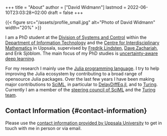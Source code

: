 +++
title = "About"
author = ["David Widmann"]
lastmod = 2022-06-10T23:03:28+02:00
draft = false
+++

{{< figure src="/assets/profile_small.jpg" alt="Photo of David Widmann" width="20%" >}}

I am a PhD student at the [Division of Systems and Control](https://www.it.uu.se/research/systems_and_control) within the [Department of Information Technology](https://www.it.uu.se) and the [Centre for Interdisciplinary Mathematics](https://www.math.uu.se/CIM) in Uppsala, supervised by [Fredrik Lindsten](https://liu.se/en/employee/freli29), [Dave Zachariah](https://www.it.uu.se/katalog/davza513), and Erik Sjöblom.
The main focus of my PhD studies is [uncertainty-aware deep learning](http://www.math.uu.se/digitalAssets/396/c_396868-l_1-k_lindsten.pdf).

For my research I mainly use the [Julia programming language](https://julialang.org/).
I try to help improving the Julia ecosystem by contributing to a broad range of opensource Julia packages.
Over the last few years I have been making major contributions to [SciML](https://sciml.ai), in particular to [DelayDiffEq.jl](https://github.com/SciML/DelayDiffEq.jl), and to [Turing](https://turing.ml).
Currently I am a member of the [steering council of SciML](https://sciml.ai/governance.html) and the [Turing team](https://turing.ml/dev/team/).


## Contact Information {#contact-information}

Please use the [contact information provided by Uppsala University](https://www.it.uu.se/katalog/davwi492) to get in touch with me in person or via email.
